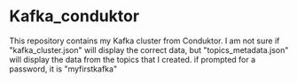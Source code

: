 # Kafka_conduktor
This repository contains my Kafka cluster from Conduktor.
I am not sure if "kafka_cluster.json" will display the correct data, but "topics_metadata.json" will display the data from the topics that I created.
if prompted for a password, it is "myfirstkafka"
